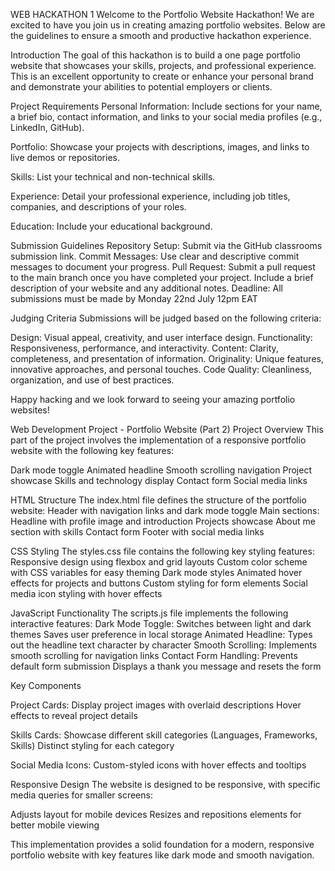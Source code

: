 WEB HACKATHON 1
Welcome to the Portfolio Website Hackathon! We are excited to have you join us in creating amazing portfolio websites. Below are the guidelines to ensure a smooth and productive hackathon experience.

Introduction
The goal of this hackathon is to build a one page portfolio website that showcases your skills, projects, and professional experience. This is an excellent opportunity to create or enhance your personal brand and demonstrate your abilities to potential employers or clients.

Project Requirements Personal Information: Include sections for your name, a brief bio, contact information, and links to your social media profiles (e.g., LinkedIn, GitHub).

Portfolio:
Showcase your projects with descriptions, images, and links to live demos or repositories.

Skills:
List your technical and non-technical skills.

Experience:
Detail your professional experience, including job titles, companies, and descriptions of your roles.

Education:
Include your educational background.

Submission Guidelines Repository Setup: Submit via the GitHub classrooms submission link. Commit Messages: Use clear and descriptive commit messages to document your progress. Pull Request: Submit a pull request to the main branch once you have completed your project. Include a brief description of your website and any additional notes. Deadline: All submissions must be made by Monday 22nd July 12pm EAT

Judging Criteria Submissions will be judged based on the following criteria:

Design: Visual appeal, creativity, and user interface design. Functionality: Responsiveness, performance, and interactivity. Content: Clarity, completeness, and presentation of information. Originality: Unique features, innovative approaches, and personal touches. Code Quality: Cleanliness, organization, and use of best practices.

Happy hacking and we look forward to seeing your amazing portfolio websites!



Web Development Project - Portfolio Website (Part 2)
Project Overview
This part of the project involves the implementation of a responsive portfolio website with the following key features:

Dark mode toggle
Animated headline
Smooth scrolling navigation
Project showcase
Skills and technology display
Contact form
Social media links

HTML Structure
The index.html file defines the structure of the portfolio website:
Header with navigation links and dark mode toggle
Main sections:
Headline with profile image and introduction
Projects showcase
About me section with skills
Contact form
Footer with social media links

CSS Styling
The styles.css file contains the following key styling features:
Responsive design using flexbox and grid layouts
Custom color scheme with CSS variables for easy theming
Dark mode styles
Animated hover effects for projects and buttons
Custom styling for form elements
Social media icon styling with hover effects

JavaScript Functionality
The scripts.js file implements the following interactive features:
Dark Mode Toggle:
Switches between light and dark themes
Saves user preference in local storage
Animated Headline:
Types out the headline text character by character
Smooth Scrolling:
Implements smooth scrolling for navigation links
Contact Form Handling:
Prevents default form submission
Displays a thank you message and resets the form



Key Components

Project Cards:
Display project images with overlaid descriptions
Hover effects to reveal project details

Skills Cards:
Showcase different skill categories (Languages, Frameworks, Skills)
Distinct styling for each category


Social Media Icons:
Custom-styled icons with hover effects and tooltips


Responsive Design
The website is designed to be responsive, with specific media queries for smaller screens:

Adjusts layout for mobile devices
Resizes and repositions elements for better mobile viewing


This implementation provides a solid foundation for a modern, responsive portfolio website with key features like dark mode and smooth navigation.

